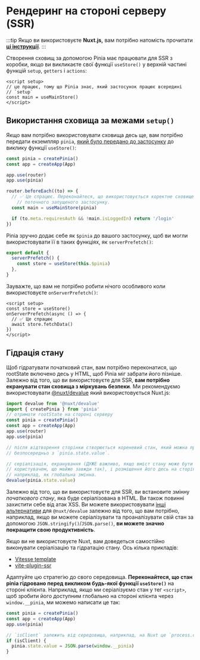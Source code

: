 # Рендеринг на стороні серверу (SSR)

:::tip
Якщо ви використовуєте **Nuxt.js,** вам потрібно натомість прочитати [**ці інструкції**](./nuxt.md).
:::

Створення сховищ за допомогою Pinia має працювати для SSR з коробки, якщо ви викликаєте свої функції `useStore()` у верхній частині функцій `setup`, `getters` і `actions`:

```vue
<script setup>
// це працює, тому що Pinia знає, який застосунок працює всередині
// `setup`
const main = useMainStore()
</script>
```

## Використання сховища за межами `setup()`

Якщо вам потрібно використовувати сховища десь ще, вам потрібно передати екземпляр `pinia`, [який було передано до застосунку](../getting-started.md#installation) до виклику функції `useStore()`:

```js
const pinia = createPinia()
const app = createApp(App)

app.use(router)
app.use(pinia)

router.beforeEach((to) => {
  // ✅ Це спрацює. Переконайтеся, що використовується коректне сховище для
    // поточного запущеного застосунку.
  const main = useMainStore(pinia)

  if (to.meta.requiresAuth && !main.isLoggedIn) return '/login'
})
```

Pinia зручно додає себе як `$pinia` до вашого застосунку, щоб ви могли використовувати її в таких функціях, як `serverPrefetch()`:

```js
export default {
  serverPrefetch() {
    const store = useStore(this.$pinia)
  },
}
```

Зауважте, що вам не потрібно робити нічого особливого коли використовуєте `onServerPrefetch()`:

```vue
<script setup>
const store = useStore()
onServerPrefetch(async () => {
  // ✅ Це спрацює
  await store.fetchData()
})
</script>
```

## Гідрація стану

Щоб гідратувати початковий стан, вам потрібно переконатися, що rootState включено десь у HTML, щоб Pinia міг забрати його пізніше. Залежно від того, що ви використовуєте для SSR, **вам потрібно екранувати стан сховища з міркувань безпеки**. Ми рекомендуємо використовувати [@nuxt/devalue](https://github.com/nuxt-contrib/devalue) який використовується Nuxt.js:

```js
import devalue from '@nuxt/devalue'
import { createPinia } from 'pinia'
// отримати rootState на стороні серверу
const pinia = createPinia()
const app = createApp(App)
app.use(router)
app.use(pinia)

// після відтворення сторінки створюється кореневий стан, який можна прочитати
// безпосередньо з `pinia.state.value`.

// серіалізація, екранування (ДУЖЕ важливо, якщо вміст стану може бути змінений
// користувачем, що майже завжди так), і розміщення його десь на сторінці,
// наприклад, як глобальна змінна.
devalue(pinia.state.value)
```

Залежно від того, що ви використовуєте для SSR, ви встановите змінну _початкового стану_, яка буде серіалізована в HTML. Ви також повинні захистити себе від атак XSS. Ви можете використовувати [інші альтернативи](https://github.com/nuxt-contrib/devalue#see-also) для `@nuxt/devalue` залежно від того, що вам потрібно, наприклад, якщо ви можете серіалізувати та проаналізувати свій стан за допомогою `JSON.stringify()`/`JSON.parse()`, **ви можете значно покращити свою продуктивність**.

Якщо ви не використовуєте Nuxt, вам доведеться самостійно виконувати серіалізацію та гідратацію стану. Ось кілька прикладів:

- [Vitesse template](https://github.com/antfu/vitesse/blob/main/src/modules/pinia.ts)
- [vite-plugin-ssr](https://vite-plugin-ssr.com/pinia)

Адаптуйте цю стратегію до свого середовища. **Переконайтеся, що стан pinia гідровано перед викликом будь-якої функції `useStore()`** на стороні клієнта. Наприклад, якщо ми серіалізуємо стан у тег `<script>`, щоб зробити його доступним глобально на стороні клієнта через `window.__pinia`, ми можемо написати це так:

```js
const pinia = createPinia()
const app = createApp(App)
app.use(pinia)

// `isClient` залежить від середовища, наприклад, на Nuxt це `process.client`
if (isClient) {
  pinia.state.value = JSON.parse(window.__pinia)
}
```
